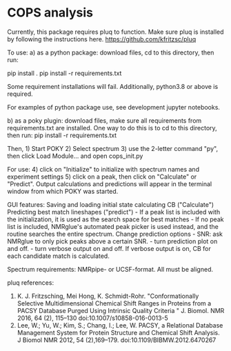 # COPS analysis

Currently, this package requires pluq to function. Make sure pluq is installed by following the instructions here. 
https://github.com/kfritzsc/pluq

To use: 
a) as a python package: download files, cd to this directory, then run: 

pip install .
pip install -r requirements.txt 

Some requirement installations will fail. Additionally, python3.8 or above is required. 

For examples of python package use, see development jupyter notebooks. 

b) as a poky plugin:
download files, make sure all requirements from requirements.txt are installed. 
One way to do this is to cd to this directory, then run: 
pip install -r requirements.txt

Then, 
    1) Start POKY
    2) Select spectrum
    3) use the 2-letter command "py", then click Load Module... and open cops_init.py
    
For use:
    4) click on "Initialize" to initialize with spectrum names and experiment settings
    5) click on a peak, then click on "Calculate" or "Predict". Output calculations and predictions 
       will appear in the terminal window from which POKY was started.

GUI features:
    Saving and loading initial state
    calculating CB ("Calculate")
    Predicting best match lineshapes ("predict")
        - If a peak list is included with the initialization, it is used as the search space for best matches
        - If no peak list is included, NMRglue's automated peak picker is used instead, and the routine 
          searches the entire spectrum. 
    Change prediction options
        - SNR: ask NMRglue to only pick peaks above a certain SNR. 
        - turn prediction plot on and off. 
        - turn verbose output on and off. If verbose output is on, CB for each candidate match is calculated. 


Spectrum requirements: 
NMRpipe- or UCSF-format. All must be aligned. 

pluq references: 

1. K. J. Fritzsching, Mei Hong, K. Schmidt-Rohr. "Conformationally Selective Multidimensional Chemical Shift Ranges in Proteins from a PACSY Database Purged Using Intrinsic Quality Criteria " J. Biomol. NMR 2016, 64 (2), 115–130 doi:10.1007/s10858-016-0013-5
2. Lee, W.; Yu, W.; Kim, S.; Chang, I.; Lee, W. PACSY, a Relational Database Management System for Protein Structure and Chemical Shift Analysis. J Biomol NMR 2012, 54 (2),169–179. doi:10.1109/BIBMW.2012.6470267
